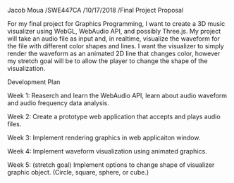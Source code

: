 Jacob Moua
/SWE447CA
/10/17/2018
/Final Project Proposal

For my final project for Graphics Programming, I want to create a 3D music visualizer using WebGL, WebAudio API, and possibly Three.js. My project will take an audio file as input and, in realtime, visualize the waveform for the file with different color shapes and lines. I want the visualizer to simply render the waveform as an animated 2D line that changes color, however my stretch goal will be to allow the player to change the shape of the visualization.

Development Plan

Week 1: Reaserch and learn the WebAudio API, learn about audio waveform and audio frequency data analysis.

Week 2: Create a prototype web application that accepts and plays audio files.

Week 3: Implement rendering graphics in web applicaiton window.

Week 4: Implement waveform visualization using animated graphics.

Week 5: (stretch goal) Implement options to change shape of visualizer graphic object. (Circle, square, sphere, or cube.)
